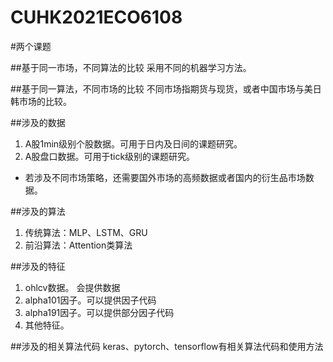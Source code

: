 # CUHK2021ECO6108


#两个课题  

##基于同一市场，不同算法的比较
采用不同的机器学习方法。

##基于同一算法，不同市场的比较
不同市场指期货与现货，或者中国市场与美日韩市场的比较。

##涉及的数据  
1. A股1min级别个股数据。可用于日内及日间的课题研究。  
2. A股盘口数据。可用于tick级别的课题研究。  
* 若涉及不同市场策略，还需要国外市场的高频数据或者国内的衍生品市场数据。  

##涉及的算法  
1. 传统算法：MLP、LSTM、GRU
2. 前沿算法：Attention类算法

##涉及的特征
1. ohlcv数据。 会提供数据
2. alpha101因子。可以提供因子代码
3. alpha191因子。可以提供部分因子代码
4. 其他特征。


##涉及的相关算法代码
keras、pytorch、tensorflow有相关算法代码和使用方法
